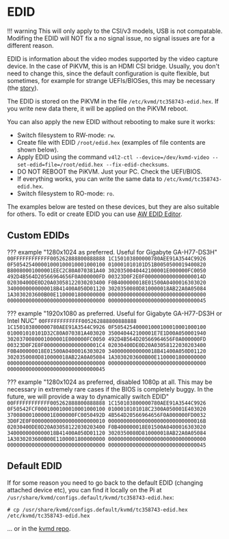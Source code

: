 # EDID

!!! warning
    This will only apply to the CSI/v3 models, USB is not compatable.
    Modifing the EDID will NOT fix a no signal issue, no signal issues are for a different reason.


EDID is information about the video modes supported by the video capture device.
In the case of PiKVM, this is an HDMI CSI bridge. Usually, you don't need to change this, since the default configuration is quite flexible,
but sometimes, for example for strange UEFIs/BIOSes, this may be necessary (the [story](https://github.com/pikvm/pikvm/issues/78)).

The EDID is stored on the PiKVM in the file `/etc/kvmd/tc358743-edid.hex`. If you write new data there, it will be applied on the PiKVM reboot.

You can also apply the new EDID without rebooting to make sure it works:

* Switch filesystem to RW-mode: `rw`.
* Create file with EDID `/root/edid.hex` (examples of file contents are shown below).
* Apply EDID using the command `v4l2-ctl --device=/dev/kvmd-video --set-edid=file=/root/edid.hex --fix-edid-checksums`.
* DO NOT REBOOT the PiKVM. Just your PC. Check the UEFI/BIOS.
* If everything works, you can write the same data to `/etc/kvmd/tc358743-edid.hex`.
* Switch filesystem to RO-mode: `ro`.

The examples below are tested on these devices, but they are also suitable for others. To edit or create EDID you can use [AW EDID Editor](https://www.analogway.com/emea/products/software-tools/aw-edid-editor).


## Custom EDIDs

??? example "1280x1024 as preferred. Useful for Gigabyte GA-H77-DS3H"
    ```
    00FFFFFFFFFFFF005262888800888888
    1C150103800000780AEE91A3544C9926
    0F505425400001000100010001000100
    010001010101D51B0050500019400820
    B80080001000001EEC2C80A070381A40
    3020350040442100001E000000FC0050
    492D4B564D20566964656F0A000000FD
    00323D0F2E0F0000000000000000014D
    02030400DE0D20A03058122030203400
    F0B400000018E01500A0400016303020
    3400000000000018B41400A050D01120
    3020350080D810000018AB22A0A05084
    1A3030203600B00E1100001800000000
    00000000000000000000000000000000
    00000000000000000000000000000000
    00000000000000000000000000000045
    ```

??? example "1920x1080 as preferred. Useful for Gigabyte GA-H77-DS3H or Intel NUC"
    ```
    00FFFFFFFFFFFF005262888800888888
    1C150103800000780AEE91A3544C9926
    0F505425400001000100010001000100
    010001010101D32C80A070381A403020
    350040442100001E7E1D00A050001940
    3020370080001000001E000000FC0050
    492D4B564D20566964656F0A000000FD
    00323D0F2E0F000000000000000001C4
    02030400DE0D20A03058122030203400
    F0B400000018E01500A0400016303020
    3400000000000018B41400A050D01120
    3020350080D810000018AB22A0A05084
    1A3030203600B00E1100001800000000
    00000000000000000000000000000000
    00000000000000000000000000000000
    00000000000000000000000000000045
    ```

??? example "1280x1024 as preferred, disabled 1080p at all. This may be necessary in extremely rare cases if the BIOS is completely buggy. In the future, we will provide a way to dynamically switch EDID"
    ```
    00FFFFFFFFFFFF005262888800888888
    1C150103800000780AEE91A3544C9926
    0F50542FCF0001000100010001000100
    0100010101018C2300A050001E403020
    370080001000001E000000FC0050492D
    4B564D20566964656F0A000000FD0032
    3D0F2E0F000000000000000000000010
    0000000000000000000000000000016B
    02030400DE0D20A03058122030203400
    F0B400000018E01500A0400016303020
    3400000000000018B41400A050D01120
    3020350080D810000018AB22A0A05084
    1A3030203600B00E1100001800000000
    00000000000000000000000000000000
    00000000000000000000000000000000
    00000000000000000000000000000045
    ```


## Default EDID

If for some reason you need to go back to the default EDID (changing attached device etc), you can find it locally on the Pi at `/usr/share/kvmd/configs.default/kvmd/tc358743-edid.hex`:

```
# cp /usr/share/kvmd/configs.default/kvmd/tc358743-edid.hex /etc/kvmd/tc358743-edid.hex
```

... or in the [kvmd repo](https://github.com/pikvm/kvmd/blob/master/configs/kvmd/tc358743-edid.hex).
